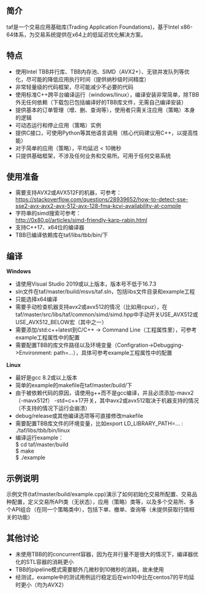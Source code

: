 ## 简介
taf是一个交易应用基础库(Trading Application Foundations)，基于Intel x86-64体系，为交易系统提供在x64上的低延迟优化解决方案。

## 特点
* 使用Intel TBB并行库、TBB内存池、SIMD（AVX2+）、无锁并发队列等优化，尽可能的降低应用执行时间（提供纳秒级时间精度）
* 非常轻量级的代码框架，尽可能减少不必要的代码
* 使用标准C++跨平台编译运行（windows/linux），编译安装非常简单，除TBB外无任何依赖（下载包已包括编译好的TBB库文件，无需自己编译安装）
* 提供基本的订单管理（增、删、查询等），使用者只需关注应用（策略）本身的逻辑
* 可动态运行和停止应用（策略）实例
* 提供C接口，可使用Python等其他语言调用（核心代码建议用C++，以提高性能）
* 对于简单的应用（策略），平均延迟 < 10微秒
* 只提供基础框架，不涉及任何业务和交易所。可用于任何交易系统

## 使用准备
* 需要支持AVX2或AVX512F的机器，可参考：  
  https://stackoverflow.com/questions/28939652/how-to-detect-sse-sse2-avx-avx2-avx-512-avx-128-fma-kcvi-availability-at-compile
* 字符串的simd搜索可参考：  
  http://0x80.pl/articles/simd-friendly-karp-rabin.html
* 支持C++17、x64位的编译器
* TBB已编译依赖库在taf/libs/tbb/bin/下

## 编译

**Windows**
  * 请使用Visual Studio 2019或以上版本，版本号不低于16.7.3
  * sln文件在taf/master/build/msvs/taf.sln，包括libs文件目录和example工程
  * 只能选择x64编译
  * 需要手动检查机器支持avx2或avx512的情况（比如用cpuz），在taf/master/src/libs/taf/common/simd/simd.hpp中手动开关USE_AVX512或USE_AVX512_BELOW宏（其中之一）
  * 需要添加/std:c++latest到C/C++ -> Command Line（工程属性里），可参考example工程属性中的配置
  * 需要配置TBB的库文件路径以及环境变量（Configration->Debugging->Environment: path=...），具体可参考example工程属性中的配置
  
**Linux**
  * 最好是gcc 8.2或以上版本
  * 简单的example的makefile在taf/master/build/下
  * 由于被依赖代码的原因，请使用g++而不是gcc编译，并且必须添加-mavx2（-mavx512f） -std=c++17开关，其中avx2或avx512取决于机器支持的情况（不支持的情况下运行会崩溃）
  * debug/release或其他编译选项等可直接修改makefile
  * 需要配置TBB库文件的环境变量，比如export LD_LIBRARY_PATH=... : ./taf/libs/tbb/bin/linux
  * 编译运行example：  
    $ cd taf/master/build  
    $ make  
    $ ./example
    
## 示例说明
  示例文件(taf/master/build/example.cpp)演示了如何初始化交易所配置、交易品种配置，定义交易所API类（无状态），应用（策略）类等，以及多个交易所、多个API组合（在同一个策略类中），包括下单、撤单、查询等（未提供获取行情相关的功能）
  
## 其他讨论
  * 未使用TBB的的concurrent容器，因为在并行量不是很大的情况下，编译器优化的STL容器的消耗更小
  * TBB的pipeline模式需要额外几微秒到10微秒的消耗，故未使用
  * 经测试，example中的测试用例运行稳定后在win10中比在centos7的平均延时更小（均为AVX2）
